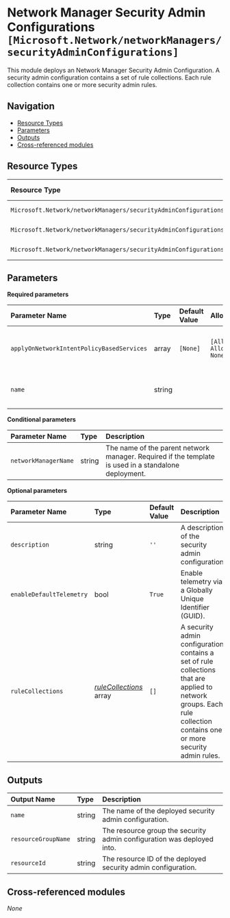 # Network Manager Security Admin Configurations `[Microsoft.Network/networkManagers/securityAdminConfigurations]`

This module deploys an Network Manager Security Admin Configuration.
A security admin configuration contains a set of rule collections. Each rule collection contains one or more security admin rules.

## Navigation

- [Resource Types](#Resource-Types)
- [Parameters](#Parameters)
- [Outputs](#Outputs)
- [Cross-referenced modules](#Cross-referenced-modules)

## Resource Types

| Resource Type | API Version |
| :-- | :-- |
| `Microsoft.Network/networkManagers/securityAdminConfigurations` | [2023-02-01](https://learn.microsoft.com/en-us/azure/templates/Microsoft.Network/2023-02-01/networkManagers/securityAdminConfigurations) |
| `Microsoft.Network/networkManagers/securityAdminConfigurations/ruleCollections` | [2023-02-01](https://learn.microsoft.com/en-us/azure/templates/Microsoft.Network/2023-02-01/networkManagers/securityAdminConfigurations/ruleCollections) |
| `Microsoft.Network/networkManagers/securityAdminConfigurations/ruleCollections/rules` | [2023-02-01](https://learn.microsoft.com/en-us/azure/templates/Microsoft.Network/2023-02-01/networkManagers/securityAdminConfigurations/ruleCollections/rules) |

## Parameters

**Required parameters**

| Parameter Name | Type | Default Value | Allowed Values | Description |
| :-- | :-- | :-- | :-- | :-- |
| `applyOnNetworkIntentPolicyBasedServices` | array | `[None]` | `[All, AllowRulesOnly, None]` | Enum list of network intent policy based services. |
| `name` | string |  |  | The name of the security admin configuration. |

**Conditional parameters**

| Parameter Name | Type | Description |
| :-- | :-- | :-- |
| `networkManagerName` | string | The name of the parent network manager. Required if the template is used in a standalone deployment. |

**Optional parameters**

| Parameter Name | Type | Default Value | Description |
| :-- | :-- | :-- | :-- |
| `description` | string | `''` | A description of the security admin configuration. |
| `enableDefaultTelemetry` | bool | `True` | Enable telemetry via a Globally Unique Identifier (GUID). |
| `ruleCollections` | _[ruleCollections](rule-collections/README.md)_ array | `[]` | A security admin configuration contains a set of rule collections that are applied to network groups. Each rule collection contains one or more security admin rules. |


## Outputs

| Output Name | Type | Description |
| :-- | :-- | :-- |
| `name` | string | The name of the deployed security admin configuration. |
| `resourceGroupName` | string | The resource group the security admin configuration was deployed into. |
| `resourceId` | string | The resource ID of the deployed security admin configuration. |

## Cross-referenced modules

_None_
